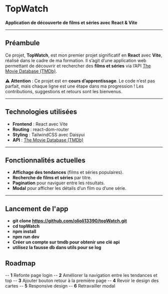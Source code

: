 # TopWatch

**Application de découverte de films et séries avec React & Vite**

---

## Préambule

Ce projet, **TopWatch**, est mon premier projet significatif en **React** avec **Vite**, réalisé dans le cadre de ma formation. Il s’agit d’une application web permettant de découvrir et rechercher des **films et séries** via l’API [The Movie Database (TMDb)](https://www.themoviedb.org/).

⚠️ **Attention** : Ce projet est en **cours d’apprentissage**. Le code n’est pas parfait, mais chaque ligne est une étape dans ma progression ! Les contributions, suggestions et retours sont les bienvenus.

---

## Technologies utilisées

- **Frontend** : React avec Vite
- **Routing** : react-dom-router
- **Styling** : TailwindCSS avec Daisyui
- **API** : [The Movie Database (TMDb)](https://developers.themoviedb.org/3)

---

## Fonctionnalités actuelles

- **Affichage des tendances** (films et séries populaires).
- **Recherche de films et séries** par titre.
- **Pagination** pour naviguer entre les résultats.
- **Modal** pour afficher les détails d’un film ou d’une série.

---

## Lancement de l'app

- **git clone https://github.com/olioli13390/topWatch.git**
- **cd topWatch**
- **npm install**
- **npm run dev**
- **Créer un compte sur tmdb pour obtenir une clé api**
- **utilisez la fausse db dans utils pour se log**

## Roadmap

-- **1** Refonte page login
-- **2** Améliorer la navigation entre les tendances et top
-- **3** Ajouter bouton retour à la première page
-- **4** Revoir le design des cartes
-- **5** Responsive design
-- **6** Retravailler modal